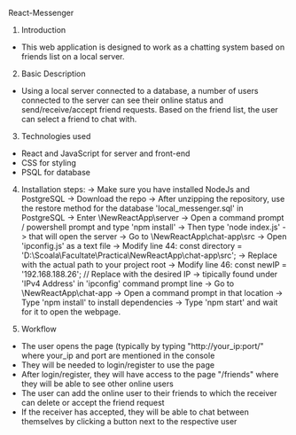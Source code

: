 React-Messenger


1. Introduction
- This web application is designed to work as a chatting system based on friends list on a local server.


2. Basic Description
- Using a local server connected to a database, a number of users connected to the server can see their online
status and send/receive/accept friend requests. Based on the friend list, the user can select a friend to chat with. 



3. Technologies used
- React and JavaScript for server and front-end
- CSS for styling
- PSQL for database

4. Installation steps:
-> Make sure you have installed NodeJs and PostgreSQL
-> Download the repo
-> After unzipping the repository, use the restore method for the database 'local_messenger.sql' in PostgreSQL
-> Enter \NewReactApp\server
-> Open a command prompt / powershell prompt and type 'npm install' 
-> Then type 'node index.js' -> that will open the server
-> Go to \NewReactApp\chat-app\src
-> Open 'ipconfig.js' as a text file
-> Modify line 44: const directory = 'D:\\Scoala\\Facultate\\Practica\\NewReactApp\\chat-app\\src'; -> Replace with the actual path to your project root
-> Modify line 46: const newIP = '192.168.188.26'; // Replace with the desired IP -> tipically found under 'IPv4 Address' in 'ipconfig' command prompt line
-> Go to \NewReactApp\chat-app
-> Open a command prompt in that location
-> Type 'npm install' to install dependencies
-> Type 'npm start' and wait for it to open the webpage. 



6. Workflow
- The user opens the page (typically by typing "http://your_ip:port/" where your_ip and port are mentioned in the console
- They will be needed to login/register to use the page
- After login/register, they will have access to the page "/friends" where they will be able to see other online users
- The user can add the online user to their friends to which the receiver can delete or accept the friend request
- If the receiver has accepted, they will be able to chat between themselves by clicking a button next to the respective user
